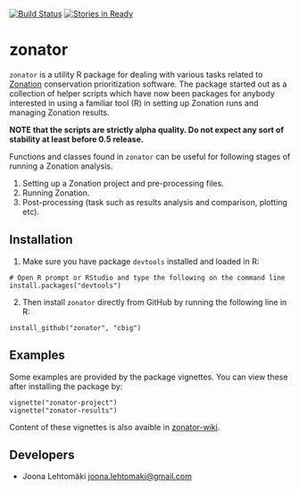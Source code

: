 [![Build Status](https://travis-ci.org/cbig/zonator.png)](https://travis-ci.org/cbig/zonator)
[![Stories in Ready](https://badge.waffle.io/cbig/zonator.png?label=ready)](http://waffle.io/cbig/zonator)

# zonator

`zonator` is a utility R package for dealing with various tasks related to
[Zonation](http://www.helsinki.fi/bioscience/consplan/software/Zonation/index.html) 
conservation prioritization software. The package started out as a collection
of helper scripts which have now been packages for anybody interested in using
a familiar tool (R) in setting up Zonation runs and managing Zonation results.

**NOTE that the scripts are strictly alpha quality. Do not expect any sort 
of stability at least before 0.5 release.**

Functions and classes found in `zonator` can be useful for following stages
of running a Zonation analysis.

1. Setting up a Zonation project and pre-processing files.
1. Running Zonation.
1. Post-processing (task such as results analysis and comparison, plotting etc).

## Installation

1. Make sure you have package `devtools` installed and loaded in R:  
```
# Open R prompt or RStudio and type the following on the command line
install.packages("devtools")
```  

2. Then install `zonator` directly from GitHub by running the following line in R:  
```
install_github("zonator", "cbig")
```  

## Examples

Some examples are provided by the package vignettes. You can view these after installing the package by:

```
vignette("zonator-project")
vignette("zonator-results")
```

Content of these vignettes is also avaible in [zonator-wiki](https://github.com/cbig/zonator/wiki).

## Developers

* Joona Lehtomäki <joona.lehtomaki@gmail.com>
